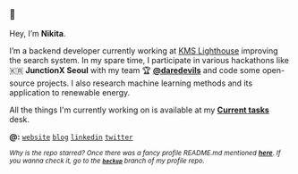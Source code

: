 ### 👋

Hey, I’m **Nikita**.

I’m a backend developer currently working at [KMS Lighthouse](https://www.kmslh.com/) improving the search system. In my spare time, I participate in various hackathons like 🇰🇷 **JunctionX Seoul** with my team 🏆 **[@daredevils](https://github.com/daredevils-team)** and code some open-source projects. I also research machine learning methods and its application to renewable energy.

All the things I'm currently working on is available at my **[Current tasks](https://github.com/users/xtenzQ/projects/3)** desk.

**@:** [`website`](http://xtenzq.github.io/) [`blog`](http://xtenzq.github.io/blog) [`linkedin`](https://www.linkedin.com/in/xtenzq/) [`twitter`](https://twitter.com/xtenzQ)

<sub>_Why is the repo starred? Once there was a fancy profile README.md mentioned **[here](https://github.com/abhisheknaiidu/awesome-github-profile-readme)**. If you wanna check it, go to the **[`backup`](https://github.com/xtenzQ/xtenzQ/tree/backup)** branch of my profile repo._</sub>
